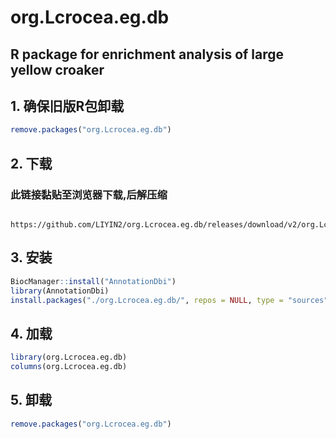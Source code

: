 # org.Lcrocea.eg.db

## R package for enrichment analysis of large yellow croaker

## 1. 确保旧版R包卸载

```r
remove.packages("org.Lcrocea.eg.db")
```

## 2. 下载

### 此链接黏贴至浏览器下载,后解压缩

```

https://github.com/LIYIN2/org.Lcrocea.eg.db/releases/download/v2/org.Lcrocea.eg.db_20240602.zip
```

## 3. 安装

```r
BiocManager::install("AnnotationDbi")
library(AnnotationDbi)
install.packages("./org.Lcrocea.eg.db/", repos = NULL, type = "sources")
```

## 4. 加载

```r
library(org.Lcrocea.eg.db)
columns(org.Lcrocea.eg.db)
```

## 5. 卸载

```r
remove.packages("org.Lcrocea.eg.db")
```
